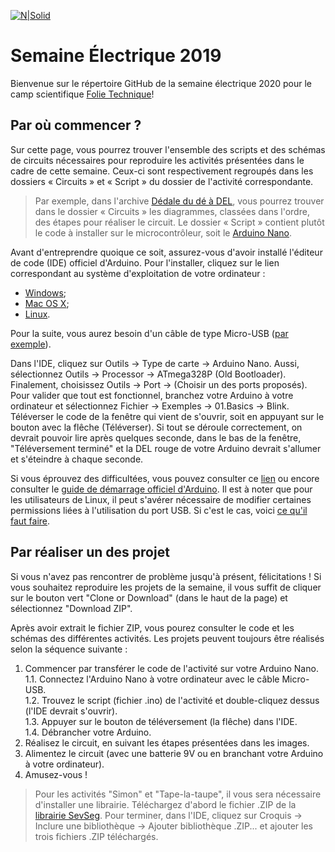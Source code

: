 [![N|Solid](
http://folietechnique.com/sites/folietechnique2.amigow.polymtl.ca/files/logo-folietechnique.png)](http://folietechnique.com/)

# Semaine Électrique 2019

Bienvenue sur le répertoire GitHub de la semaine électrique 2020 pour le camp scientifique [Folie Technique](http://folietechnique.com/)!

## Par où commencer ?

Sur cette page, vous pourrez trouver l'ensemble des scripts et des schémas de circuits nécessaires pour reproduire les activités présentées dans le cadre de cette semaine. Ceux-ci sont respectivement regroupés dans les dossiers « Circuits » et « Script » du dossier de l'activité correspondante.

> Par exemple, dans l'archive [Dédale du dé à DEL](https://github.com/FinestStone/Semaine-Electrique-2020/tree/master/Dédale%20du%20dé%20à%20DEL
), vous pourrez trouver dans le dossier « Circuits » les diagrammes, classées dans l'ordre, des étapes pour réaliser le circuit. Le dossier « Script » contient plutôt le code à installer sur le microcontrôleur, soit le [Arduino Nano](https://store.arduino.cc/usa/arduino-nano).

Avant d'entreprendre quoique ce soit, assurez-vous d'avoir installé l'éditeur de code (IDE) officiel d'Arduino. Pour l'installer, cliquez sur le lien correspondant au système d'exploitation de votre ordinateur :
* [Windows](https://www.arduino.cc/en/Guide/Windows);
* [Mac OS X](https://www.arduino.cc/en/Guide/MacOSX);
* [Linux](https://www.arduino.cc/en/Guide/Linux).

Pour la suite, vous aurez besoin d'un câble de type Micro-USB ([par exemple](https://www.staples.ca/fr/Câble-1M-Micro-USB-couleurs-variées/product_1883474_1-CA_2_20001)).

Dans l'IDE, cliquez sur Outils -> Type de carte -> Arduino Nano. Aussi, sélectionnez Outils -> Processor -> ATmega328P (Old Bootloader). Finalement, choisissez Outils -> Port -> (Choisir un des ports proposés). Pour valider que tout est fonctionnel, branchez votre Arduino à votre ordinateur et sélectionnez Fichier -> Exemples -> 01.Basics -> Blink. Téléverser le code de la fenêtre qui vient de s'ouvrir, soit en appuyant sur le bouton avec la flêche (Téléverser). Si tout se déroule correctement, on devrait pouvoir lire après quelques seconde, dans le bas de la fenêtre, "Téléversement terminé" et la DEL rouge de votre Arduino devrait s'allumer et s'éteindre à chaque seconde.

Si vous éprouvez des difficultées, vous pouvez consulter ce [lien](https://www.arduino.cc/en/Guide/Troubleshooting#upload) ou encore consulter le [guide de démarrage officiel d'Arduino](https://www.arduino.cc/en/Guide/ArduinoNano). Il est à noter que pour les utilisateurs de Linux, il peut s'avérer nécessaire de modifier certaines permissions liées à l'utilisation du port USB. Si c'est le cas, voici [ce qu'il faut faire](https://www.youtube.com/watch?v=MKS1vVDXiU0).

## Par réaliser un des projet

Si vous n'avez pas rencontrer de problème jusqu'à présent, félicitations ! Si vous souhaitez reproduire les projets de la semaine, il vous suffit de cliquer sur le bouton vert "Clone or Download" (dans le haut de la page) et sélectionnez "Download ZIP".

Après avoir extrait le fichier ZIP, vous pourez consulter le code et les schémas des différentes activités. Les projets peuvent toujours être réalisés selon la séquence suivante :

1. Commencer par transférer le code de l'activité sur votre Arduino Nano.  
  1.1. Connectez l'Arduino Nano à votre ordinateur avec le câble Micro-USB.  
  1.2. Trouvez le script (fichier .ino) de l'activité et double-cliquez dessus (l'IDE devrait s'ouvrir).  
  1.3. Appuyer sur le bouton de téléversement (la flêche) dans l'IDE.  
  1.4. Débrancher votre Arduino.  
2. Réalisez le circuit, en suivant les étapes présentées dans les images.  
3. Alimentez le circuit (avec une batterie 9V ou en branchant votre Arduino à votre ordinateur).  
4. Amusez-vous !

> Pour les activités "Simon" et "Tape-la-taupe", il vous sera nécessaire d'installer une librairie. Téléchargez d'abord le fichier .ZIP de la [librairie SevSeg](http://www.circuitbasics.com/wp-content/uploads/2017/05/SevSeg.zip). Pour terminer, dans l'IDE, cliquez sur Croquis -> Inclure une bibliothèque -> Ajouter bibliothèque .ZIP... et ajouter les trois fichiers .ZIP téléchargés.